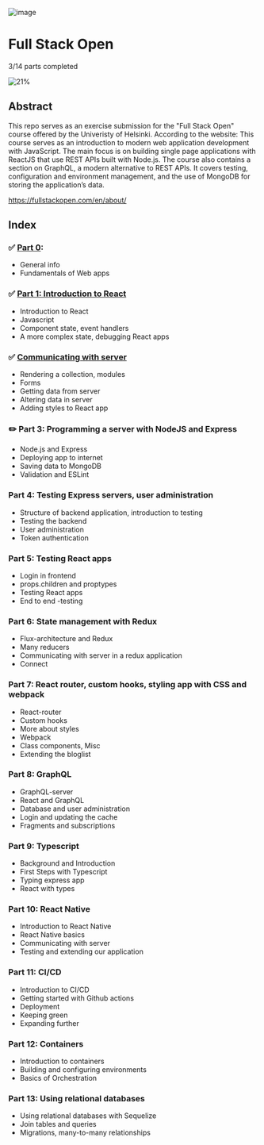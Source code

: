 ![image](https://user-images.githubusercontent.com/70455379/151462052-c18350cf-a907-403e-908a-c29e0107abc4.png)

# Full Stack Open

3/14 parts completed

![21%](https://progress-bar.dev/21/?title=progress&width=500)

## Abstract
This repo serves as an exercise submission for the "Full Stack Open" course offered by the Univeristy of Helsinki. 
According to the website:
This course serves as an introduction to modern web application development with JavaScript. The main focus is on building single page applications with ReactJS that use REST APIs built with Node.js. The course also contains a section on GraphQL, a modern alternative to REST APIs. It covers testing, configuration and environment management, and the use of MongoDB for storing the application’s data.

https://fullstackopen.com/en/about/

## Index

### :white_check_mark: [Part 0](https://github.com/jesslourenco/fullstackopen/tree/main/part0): 
  - General info
  - Fundamentals of Web apps
  
### :white_check_mark: [Part 1: Introduction to React](https://github.com/jesslourenco/fullstackopen/tree/main/part1)
  - Introduction to React
  - Javascript
  - Component state, event handlers
  - A more complex state, debugging React apps
  
### :white_check_mark: [Communicating with server](https://github.com/jesslourenco/fullstackopen/tree/main/part2)
  - Rendering a collection, modules
  - Forms
  - Getting data from server
  - Altering data in server
  - Adding styles to React app
  
### :pencil2: Part 3: Programming a server with NodeJS and Express
  - Node.js and Express
  - Deploying app to internet
  - Saving data to MongoDB
  - Validation and ESLint
  
### Part 4: Testing Express servers, user administration
  - Structure of backend application, introduction to testing
  - Testing the backend
  - User administration
  - Token authentication
  
### Part 5: Testing React apps
  - Login in frontend
  - props.children and proptypes
  - Testing React apps
  - End to end -testing
  
### Part 6: State management with Redux
  - Flux-architecture and Redux
  - Many reducers
  - Communicating with server in a redux application
  - Connect

### Part 7: React router, custom hooks, styling app with CSS and webpack
  - React-router
  - Custom hooks
  - More about styles
  - Webpack
  - Class components, Misc
  - Extending the bloglist

### Part 8: GraphQL
  - GraphQL-server
  - React and GraphQL
  - Database and user administration
  - Login and updating the cache
  - Fragments and subscriptions

### Part 9: Typescript
  - Background and Introduction
  - First Steps with Typescript
  - Typing express app
  - React with types

### Part 10: React Native
  - Introduction to React Native
  - React Native basics
  - Communicating with server
  - Testing and extending our application
  
### Part 11: CI/CD
  - Introduction to CI/CD
  - Getting started with Github actions
  - Deployment
  - Keeping green
  - Expanding further

### Part 12: Containers
  - Introduction to containers
  - Building and configuring environments
  - Basics of Orchestration

### Part 13: Using relational databases
  - Using relational databases with Sequelize
  - Join tables and queries
  - Migrations, many-to-many relationships


